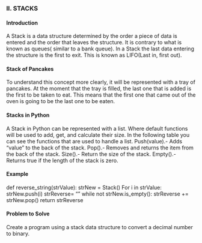 ### II.	STACKS

####  Introduction
 A Stack is a data structure determined by the order a piece of data is entered and the order that leaves the structure. It is contrary to what is known as queues( similar to a bank queue). In a Stack the last data entering the structure is the first to exit. This is known as LIFO(Last in, first out). 
####  Stack of Pancakes 
To understand this concept more clearly, it will be represented with a tray of pancakes. At the moment that the tray is filled, the last one that is added is the first to be taken to eat. This means that the first one that came out of the oven is going to be the last one to be eaten. 

	
####  Stacks in Python
A Stack in Python can be represented with a list. Where default functions will be used to add, get, and calculate their size. In the following table you can see the functions that are used to handle a list.
Push(value).- Adds “value” to the back of the stack.
Pop().- Removes and returns the item from the back of the stack.
Size().- Return the size of the stack.
Empty().- Returns true if the length of the stack is zero.
####  Example
def reverse_string(strValue):
    strNew = Stack()
    For i  in strValue:
        strNew.push(i)
    strReverse= “”
    while not strNew.is_empty():
        strReverse += strNew.pop()
    return strReverse
####  Problem to Solve
Create a program using a stack data structure to convert a decimal number to binary.


